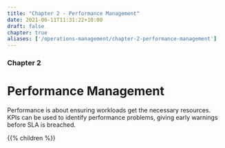 ```yaml
---
title: "Chapter 2 - Performance Management"
date: 2021-06-11T11:31:22+10:00
draft: false
chapter: true
aliases: ['/operations-management/chapter-2-performance-management']
---
```


### Chapter 2

# Performance Management

Performance is about ensuring workloads get the necessary resources. KPIs can be used to identify performance problems, giving early warnings before SLA is breached.

{{% children  %}}
